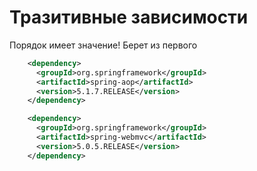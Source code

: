 # Тразитивные зависимости

Порядок имеет значение!
Берет из первого
```xml
    <dependency>
      <groupId>org.springframework</groupId>
      <artifactId>spring-aop</artifactId>
      <version>5.1.7.RELEASE</version>
    </dependency>

    <dependency>
      <groupId>org.springframework</groupId>
      <artifactId>spring-webmvc</artifactId>
      <version>5.0.5.RELEASE</version>
    </dependency>
```
